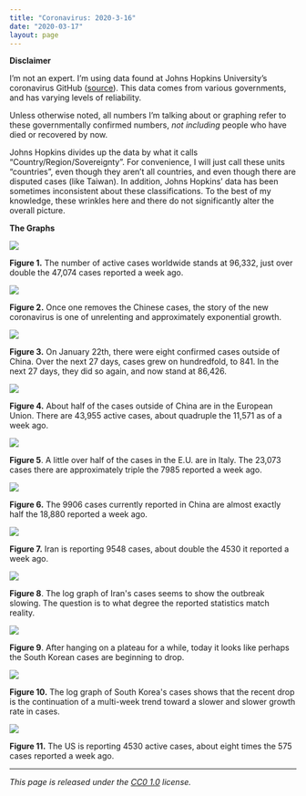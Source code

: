 ```yaml
---
title: "Coronavirus: 2020-3-16"
date: "2020-03-17"
layout: page
---
```


**Disclaimer**

I’m not an expert. I’m using data found at Johns Hopkins University’s
coronavirus GitHub
([source](https://github.com/CSSEGISandData/COVID-19/tree/master/csse_covid_19_data/csse_covid_19_daily_reports)).
This data comes from various governments, and has varying levels of
reliability.

Unless otherwise noted, all numbers I’m talking about or graphing refer to
these governmentally confirmed numbers, _not including_ people who have died or
recovered by now.

Johns Hopkins divides up the data by what it calls
“Country/Region/Sovereignty”. For convenience, I will just call these units
“countries”, even though they aren’t all countries, and even though there are
disputed cases (like Taiwan). In addition, Johns Hopkins’ data has been
sometimes inconsistent about these classifications. To the best of my
knowledge, these wrinkles here and there do not significantly alter the overall
picture.

**The Graphs**

![](../../i/6w.png)

**Figure 1.** The number of active cases worldwide stands at 96,332, just over
double the 47,074 cases reported a week ago.

![](../../i/6x.png)

**Figure 2.** Once one removes the Chinese cases, the story of the new
coronavirus is one of unrelenting and approximately exponential growth.

![](../../i/6y.png)

**Figure 3.** On January 22th, there were eight confirmed cases outside of
China. Over the next 27 days, cases grew on hundredfold, to 841. In the next 27
days, they did so again, and now stand at 86,426.

![](../../i/6z.png)

**Figure 4.** About half of the cases outside of China are in the European
Union. There are 43,955 active cases, about quadruple the 11,571 as of a week
ago.

![](../../i/7a.png)

**Figure 5**. A little over half of the cases in the E.U. are in Italy. The
23,073 cases there are approximately triple the 7985 reported a week ago.

![](../../i/7b.png)

**Figure 6.** The 9906 cases currently reported in China are almost exactly
half the 18,880 reported a week ago.

![](../../i/7c.png)

**Figure 7.** Iran is reporting 9548 cases, about double the 4530 it reported a
week ago.

![](../../i/7d.png)

**Figure 8**. The log graph of Iran's cases seems to show the outbreak slowing.
The question is to what degree the reported statistics match reality.

![](../../i/7e.png)

**Figure 9**. After hanging on a plateau for a while, today it looks like
perhaps the South Korean cases are beginning to drop.

![](../../i/7f.png)

**Figure 10.** The log graph of South Korea's cases shows that the recent drop
is the continuation of a multi-week trend toward a slower and slower growth
rate in cases.

![](../../i/7g.png)

**Figure 11.** The US is reporting 4530 active cases, about eight times the 575
cases reported a week ago.

---

_This page is released under the [CC0
1.0](https://creativecommons.org/publicdomain/zero/1.0/) license._


